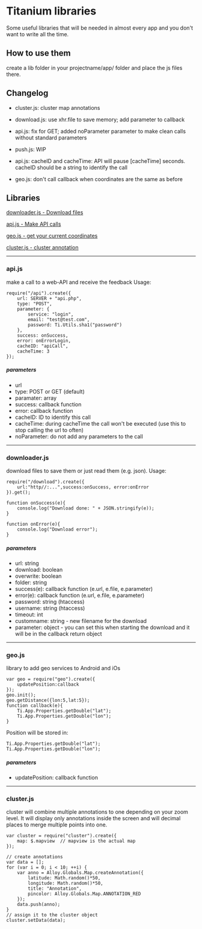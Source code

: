 # Titanium libraries

Some useful libraries that will be needed in almost every app and you don't want to write all the time.

## How to use them

create a lib folder in your projectname/app/ folder and place the js files there.


## Changelog
- cluster.js: cluster map annotations
- download.js: use xhr.file to save memory; add parameter to callback


- api.js: fix for GET; added noParameter parameter to make clean calls without standard parameters
- push.js: WIP


- api.js: cacheID and cacheTime: API will pause [cacheTime] seconds. cacheID should be a string to identify the call
- geo.js: don't call callback when coordinates are the same as before

## Libraries

[downloader.js - Download files](#downloaderjs)

[api.js - Make API calls](#apijs)

[geo.js - get your current coordinates](#geojs)

[cluster.js - cluster annotation](#clusterjs)

___

### api.js

make a call to a web-API and receive the feedback
Usage:
~~~
require("/api").create({
	url: SERVER + "api.php",
	type: "POST",
	parameter: {
		service: "login",
		email: "test@test.com",
		password: Ti.Utils.sha1("password")
	},
	success: onSuccess,
	error: onErrorLogin,
	cacheID: "apiCall",
	cacheTime: 3
});
~~~

##### parameters
- url
- type: POST or GET (default)
- paramater: array
- success: callback function
- error: callback function
- cacheID: ID to identify this call
- cacheTime: during cacheTime the call won't be executed (use this to stop calling the url to often)
- noParameter: do not add any parameters to the call

___

### downloader.js

download files to save them or just read them (e.g. json).
Usage:
~~~
require("/download").create({
	url:"http//:...",success:onSuccess, error:onError
}).get();

function onSuccess(e){
	console.log("Download done: " + JSON.stringify(e));
}

function onError(e){
	console.log("Download error");
}
~~~

##### parameters
- url: string
- download: boolean
- overwrite: boolean
- folder: string
- success(e): callback function (e.url, e.file, e.parameter)
- error(e): callback function (e.url, e.file, e.parameter)
- password: string (htaccess)
- username: string (htaccess)
- timeout: int
- customname: string - new filename for the download
- parameter: object - you can set this when starting the download and it will be in the callback return object

___

### geo.js

library to add geo services to Android and iOs
~~~
var geo = require("geo").create({
	updatePosition:callback
});
geo.init();
geo.getDistance({lon:5,lat:5});
function callback(e){
	Ti.App.Properties.getDouble("lat");
	Ti.App.Properties.getDouble("lon");
}
~~~

Position will be stored in:
~~~
Ti.App.Properties.getDouble("lat");
Ti.App.Properties.getDouble("lon");
~~~

##### parameters
- updatePosition: callback function


___

### cluster.js ###

cluster will combine multiple annotations to one depending on your zoom level. It will display only annotations inside the screen and will decimal places to merge multiple points into one.

~~~
var cluster = require("cluster").create({
	map: $.mapview	// mapview is the actual map
});

// create annotations
var data = [];
for (var i = 0; i < 10; ++i) {
	var anno = Alloy.Globals.Map.createAnnotation({
		latitude: Math.random()*50,
		longitude: Math.random()*50,
		title: "Annotation",
		pincolor: Alloy.Globals.Map.ANNOTATION_RED
	});
	data.push(anno);
}
// assign it to the cluster object
cluster.setData(data);
~~~

